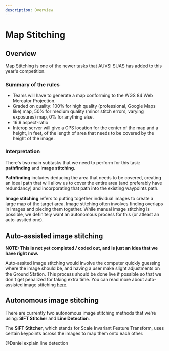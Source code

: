 ```yaml
---
description: Overview
---
```


# Map Stitching

## Overview

Map Stitching is one of the newer tasks that AUVSI SUAS has added to this year's competition. 

### Summary of the rules

* Teams will have to generate a map conforming to the WGS 84 Web Mercator Projection.
* Graded on quality: 100% for high quality \(professional, Google Maps like\) map, 50% for medium quality \(minor stitch errors, varying exposures\) map, 0% for anything else.
* 16:9 aspect-ratio
* Interop server will give a GPS location for the center of the map and a height, in feet, of the length of area that needs to be covered by the height of the image.

### Interpretation

There's two main subtasks that we need to perform for this task: **pathfinding** and I**mage stitching**. 

**Pathfinding** includes deducing the area that needs to be covered, creating an ideal path that will allow us to cover the entire area \(and preferably have redundancy\) and incorporating that path into the existing waypoints path.

**Image stitching** refers to putting together individual images to create a large map of the target area. Image stitching often involves finding overlaps in images and piecing them together. While manual image stitching is possible, we definitely want an autonomous process for this \(or atleast an auto-assited one\).

## Auto-assisted image stitching

**NOTE: This is not yet completed / coded out, and is just an idea that we have right now.**

Auto-assited image stitching would involve the computer quickly guessing where the image should be, and having a user make slight adjustments on the Ground Station. This process should be done live if possible so that we don't get penalized for taking extra time. You can read more about auto-assisted image stitching [here](../../ground-control-systems/auto-assisted-image-stitching.md).

## Autonomous image stitching

There are currently two autonomous image stitching methods that we're using: **SIFT Stitcher** and **Line Detection**.

The **SIFT Stitcher**, which stands for Scale Invariant Feature Transform, uses certain keypoints across the images to map them onto each other.

@Daniel explain line detection

